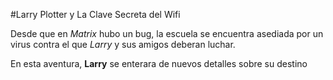 #Larry Plotter y La Clave Secreta del Wifi

Desde que en *Matrix* hubo un bug, la escuela se encuentra asediada por un virus
contra el que *Larry* y sus amigos deberan luchar.

En esta aventura, **Larry** se enterara de nuevos detalles sobre su destino